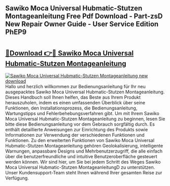 ## Sawiko Moca Universal Hubmatic-Stutzen Montageanleitung Free Pdf Download - Part-zsD New Repair Owner Guide - User Service Edition PhEP9

# <h2><a href="http://df6k5sq.blite.top/?on=Sawiko+Moca+Universal+Hubmatic-Stutzen+Montageanleitung">🔗Download 👉🔴 Sawiko Moca Universal Hubmatic-Stutzen Montageanleitung</a></h2>

[![Sawiko Moca Universal Hubmatic-Stutzen Montageanleitung new download](https://i.imgur.com/lujVjoI.png)](http://df6k5sq.blite.top/?on=Sawiko+Moca+Universal+Hubmatic-Stutzen+Montageanleitung)
Hallo und herzlich willkommen zur Bedienungsanleitung für Ihr neu ausgepacktes Sawiko Moca Universal Hubmatic-Stutzen Montageanleitung. Dieses Handbuch soll Ihnen helfen, das Beste aus Ihrem Produkt herauszuholen, indem es einen umfassenden Überblick über seine Funktionen, den Installationsprozess, die Bedienungsanleitung, Wartungstipps und Fehlerbehebungsverfahren gibt. Um mit Ihrem Sawiko Moca Universal Hubmatic-Stutzen Montageanleitung zu beginnen, lesen Sie bitte diese Bedienungsanleitung vor dem Gebrauch sorgfältig durch. Es enthält detaillierte Anweisungen zur Einrichtung des Produkts sowie Informationen zur Verwendung der verschiedenen Funktionen und Funktionen. Zu den erweiterten Funktionen von Sawiko Moca Universal Hubmatic-Stutzen Montageanleitung gehören Geolokalisierung, intelligente Warnungen, anpassbare Designs und Mehrbenutzerzugriff, die alle einfach über die benutzerfreundliche und intuitive Benutzeroberfläche gesteuert werden können. Wir sind hier, um Sie bei jedem Schritt des Weges Sawiko Moca Universal Hubmatic-Stutzen MontageanleitungD zu unterstützen. Unser Kundensupport-Team steht Ihnen während Ihrer gesamten Reise zur Verfügung.
